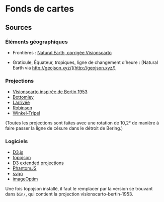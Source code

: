 # Fonds de cartes


## Sources

### Éléments géographiques

- Frontières : [Natural Earth, corrigée Visionscarto](https://github.com/visionscarto/some-geo-data)

- Graticule, Équateur, tropiques, ligne de changement d’heure : [Natural Earth via http://geojson.xyz/](http://geojson.xyz/)


### Projections

- [Visionscarto inspirée de Bertin 1953](http://visionscarto.net/)
- [Bottomley](http://visionscarto.net/la-projection-bottomley)
- [Larrivée](http://bl.ocks.org/mbostock/3719042)
- [Robinson](http://bl.ocks.org/mbostock/3710566)
- [Winkel-Tripel](http://bl.ocks.org/mbostock/3682676)

(Toutes les projections sont faites avec une rotation de 10,2° de manière à faire passer la ligne de césure dans le détroit de Bering.)

### Logiciels

- [D3.js](http://d3js.org)
- [topojson](https://github.com/mbostock/topojson)
- [D3 extended projections](https://github.com/d3/d3-geo-projection)
- [PhantomJS](http://phantomjs.org/)
- [svgo](https://github.com/svg/svgo)
- [imageOptim](http://jamiemason.github.io/ImageOptim-CLI/)

Une fois topojson installé, il faut le remplacer par la version se trouvant dans `bin/`, qui contient la projection visionscarto-bertin-1953.


